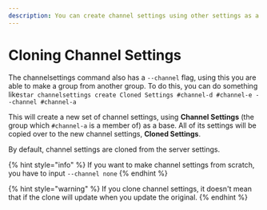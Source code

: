 ```yaml
---
description: You can create channel settings using other settings as a base.
---
```


# Cloning Channel Settings

The channelsettings command also has a `--channel` flag, using this you are able to make a group from another group. To do this, you can do something like`star channelsettings create Cloned Settings #channel-d #channel-e --channel #channel-a`

This will create a new set of channel settings, using **Channel Settings** \(the group which `#channel-a` is a member of\) as a base. All of its settings will be copied over to the new channel settings, **Cloned Settings**.

By default, channel settings are cloned from the server settings.

{% hint style="info" %}
If you want to make channel settings from scratch, you have to input `--channel none`
{% endhint %}

{% hint style="warning" %}
If you clone channel settings, it doesn't mean that if the clone will update when you update the original.
{% endhint %}

